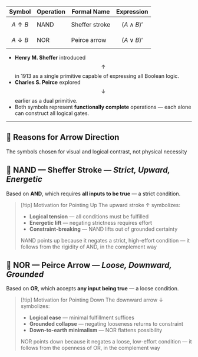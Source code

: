 
| Symbol | Operation | Formal Name | Expression |
|--------|-----------|-------------|------------|
| $$A \uparrow B$$ | NAND | Sheffer stroke | $$(A \land B)'$$ |
| $$A \downarrow B$$ | NOR | Peirce arrow | $$(A \lor B)'$$ |

- **Henry M. Sheffer** introduced $$\uparrow$$ in 1913 as a single primitive capable of expressing all Boolean logic.
- **Charles S. Peirce** explored $$\downarrow$$ earlier as a dual primitive.
- Both symbols represent **functionally complete** operations — each alone can construct all logical gates.

---

## 🏹 Reasons for Arrow Direction

The symbols chosen for visual and logical contrast, not physical necessity

## 🔼 NAND — Sheffer Stroke — *Strict, Upward, Energetic*

Based on **AND**, which requires **all inputs to be true** — a strict condition.

> [!tip] Motivation for Pointing Up
> The upward stroke $\uparrow$ symbolizes:
>
> - **Logical tension** — all conditions must be fulfilled
> - **Energetic lift** — negating strictness requires effort
> - **Constraint-breaking** — NAND lifts out of grounded certainty
>
> NAND points up because it negates a strict, high-effort condition — it follows from the rigidity of AND, in the complement way

## 🔽 NOR — Peirce Arrow — *Loose, Downward, Grounded*

Based on **OR**, which accepts **any input being true** — a loose condition.

> [!tip] Motivation for Pointing Down
> The downward arrow $\downarrow$ symbolizes:
>
> - **Logical ease** — minimal fulfillment suffices
> - **Grounded collapse** — negating looseness returns to constraint
> - **Down-to-earth minimalism** — NOR flattens possibility
>
> NOR points down because it negates a loose, low-effort condition — it follows from the openness of OR, in the complement way
